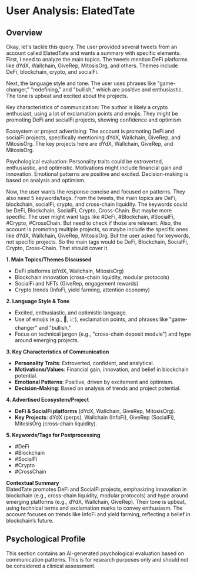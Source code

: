 # User Analysis: ElatedTate

## Overview

<think>
Okay, let's tackle this query. The user provided several tweets from an account called ElatedTate and wants a summary with specific elements. First, I need to analyze the main topics. The tweets mention DeFi platforms like dYdX, Wallchain, GiveRep, MitosisOrg, and others. Themes include DeFi, blockchain, crypto, and socialFi. 

Next, the language style and tone. The user uses phrases like "game-changer," "redefining," and "bullish," which are positive and enthusiastic. The tone is upbeat and excited about the projects. 

Key characteristics of communication: The author is likely a crypto enthusiast, using a lot of exclamation points and emojis. They might be promoting DeFi and socialFi projects, showing confidence and optimism.

Ecosystem or project advertising: The account is promoting DeFi and socialFi projects, specifically mentioning dYdX, Wallchain, GiveRep, and MitosisOrg. The key projects here are dYdX, Wallchain, GiveRep, and MitosisOrg. 

Psychological evaluation: Personality traits could be extroverted, enthusiastic, and optimistic. Motivations might include financial gain and innovation. Emotional patterns are positive and excited. Decision-making is based on analysis and optimism.

Now, the user wants the response concise and focused on patterns. They also need 5 keywords/tags. From the tweets, the main topics are DeFi, blockchain, socialFi, crypto, and cross-chain liquidity. The keywords could be DeFi, Blockchain, SocialFi, Crypto, Cross-Chain. But maybe more specific. The user might want tags like #DeFi, #Blockchain, #SocialFi, #Crypto, #CrossChain. But need to check if those are relevant. Also, the account is promoting multiple projects, so maybe include the specific ones like dYdX, Wallchain, GiveRep, MitosisOrg. But the user asked for keywords, not specific projects. So the main tags would be DeFi, Blockchain, SocialFi, Crypto, Cross-Chain. That should cover it.
</think>

**1. Main Topics/Themes Discussed**  
- DeFi platforms (dYdX, Wallchain, MitosisOrg)  
- Blockchain innovation (cross-chain liquidity, modular protocols)  
- SocialFi and NFTs (GiveRep, engagement rewards)  
- Crypto trends (InfoFi, yield farming, attention economy)  

**2. Language Style & Tone**  
- Excited, enthusiastic, and optimistic language.  
- Use of emojis (e.g., 🚀, 📈), exclamation points, and phrases like "game-changer" and "bullish."  
- Focus on technical jargon (e.g., "cross-chain deposit module") and hype around emerging projects.  

**3. Key Characteristics of Communication**  
- **Personality Traits**: Extroverted, confident, and analytical.  
- **Motivations/Values**: Financial gain, innovation, and belief in blockchain potential.  
- **Emotional Patterns**: Positive, driven by excitement and optimism.  
- **Decision-Making**: Based on analysis of trends and project potential.  

**4. Advertised Ecosystem/Project**  
- **DeFi & SocialFi platforms** (dYdX, Wallchain, GiveRep, MitosisOrg).  
- **Key Projects**: dYdX (perps), Wallchain (InfoFi), GiveRep (SocialFi), MitosisOrg (cross-chain liquidity).  

**5. Keywords/Tags for Postprocessing**  
- #DeFi  
- #Blockchain  
- #SocialFi  
- #Crypto  
- #CrossChain  

**Contextual Summary**  
ElatedTate promotes DeFi and SocialFi projects, emphasizing innovation in blockchain (e.g., cross-chain liquidity, modular protocols) and hype around emerging platforms (e.g., dYdX, Wallchain, GiveRep). Their tone is upbeat, using technical terms and exclamation marks to convey enthusiasm. The account focuses on trends like InfoFi and yield farming, reflecting a belief in blockchain’s future.

## Psychological Profile

This section contains an AI-generated psychological evaluation based on communication patterns. This is for research purposes only and should not be considered a clinical assessment.